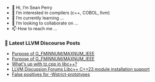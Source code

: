 - 👋 Hi, I’m Sean Perry
- 👀 I’m interested in compilers (c++, COBOL, llvm)
- 🌱 I’m currently learning ...
- 💞️ I’m looking to collaborate on ...
- 📫 How to reach me ...

<!---
s66perry/s66perry is a ✨ special ✨ repository because its `README.md` (this file) appears on your GitHub profile.
You can click the Preview link to take a look at your changes.
--->
### 📕 Latest LLVM Discourse Posts

<!-- DISCOURSE-LLVM:START -->
- [Purpose of G_FMINNUM/MAXNUM_IEEE](https://discourse.llvm.org/t/purpose-of-g-fminnum-maxnum-ieee/78771#post_2)
- [Purpose of G_FMINNUM/MAXNUM_IEEE](https://discourse.llvm.org/t/purpose-of-g-fminnum-maxnum-ieee/78771#post_1)
- [What&#39;s up with tz.cpp in libc++?](https://discourse.llvm.org/t/whats-up-with-tz-cpp-in-libc/78667#post_4)
- [LLVM Discussion Forums Libc++ C++23 module installation support](https://discourse.llvm.org/t/llvm-discussion-forums-libc-c-23-module-installation-support/77087?page=2#post_25)
- [False positives for -Wstrict-prototypes](https://discourse.llvm.org/t/false-positives-for-wstrict-prototypes/78768#post_4)
<!-- DISCOURSE-LLVM:END -->
